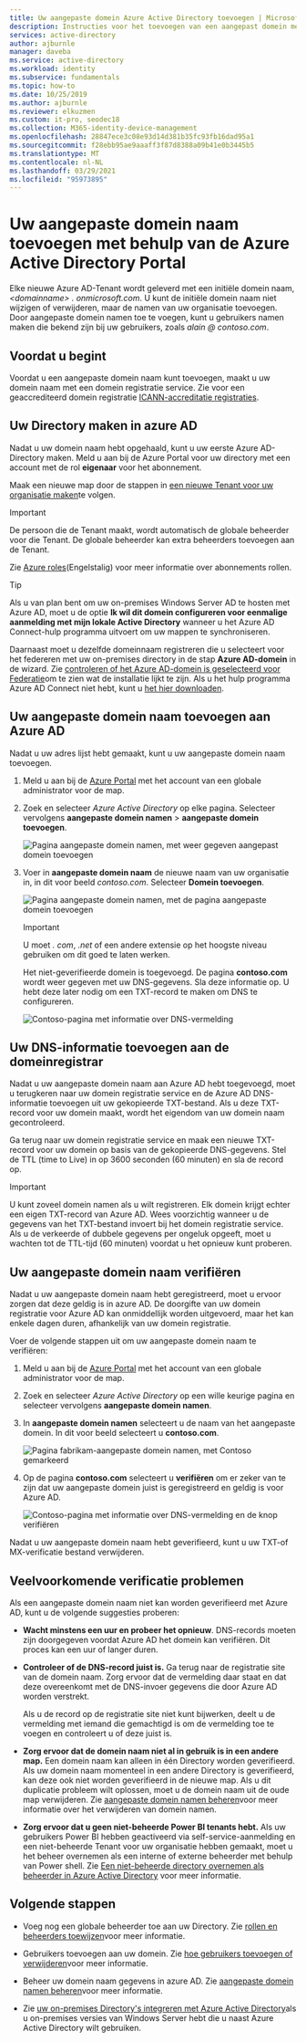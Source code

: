 ```yaml
---
title: Uw aangepaste domein Azure Active Directory toevoegen | Microsoft Docs
description: Instructies voor het toevoegen van een aangepast domein met behulp van Azure Active Directory.
services: active-directory
author: ajburnle
manager: daveba
ms.service: active-directory
ms.workload: identity
ms.subservice: fundamentals
ms.topic: how-to
ms.date: 10/25/2019
ms.author: ajburnle
ms.reviewer: elkuzmen
ms.custom: it-pro, seodec18
ms.collection: M365-identity-device-management
ms.openlocfilehash: 28847ece3c08e93d14d381b35fc93fb16dad95a1
ms.sourcegitcommit: f28ebb95ae9aaaff3f87d8388a09b41e0b3445b5
ms.translationtype: MT
ms.contentlocale: nl-NL
ms.lasthandoff: 03/29/2021
ms.locfileid: "95973895"
---
```

# <a name="add-your-custom-domain-name-using-the-azure-active-directory-portal"></a>Uw aangepaste domein naam toevoegen met behulp van de Azure Active Directory Portal

Elke nieuwe Azure AD-Tenant wordt geleverd met een initiële domein naam, *\<domainname> . onmicrosoft.com*. U kunt de initiële domein naam niet wijzigen of verwijderen, maar de namen van uw organisatie toevoegen. Door aangepaste domein namen toe te voegen, kunt u gebruikers namen maken die bekend zijn bij uw gebruikers, zoals *alain \@ contoso.com*.

## <a name="before-you-begin"></a>Voordat u begint

Voordat u een aangepaste domein naam kunt toevoegen, maakt u uw domein naam met een domein registratie service. Zie voor een geaccrediteerd domein registratie [ICANN-accreditatie registraties](https://www.icann.org/registrar-reports/accredited-list.html).

## <a name="create-your-directory-in-azure-ad"></a>Uw Directory maken in azure AD

Nadat u uw domein naam hebt opgehaald, kunt u uw eerste Azure AD-Directory maken. Meld u aan bij de Azure Portal voor uw directory met een account met de rol **eigenaar** voor het abonnement.

Maak een nieuwe map door de stappen in [een nieuwe Tenant voor uw organisatie maken](active-directory-access-create-new-tenant.md#create-a-new-tenant-for-your-organization)te volgen.

>[!IMPORTANT]
>De persoon die de Tenant maakt, wordt automatisch de globale beheerder voor die Tenant. De globale beheerder kan extra beheerders toevoegen aan de Tenant.

Zie [Azure roles](../../role-based-access-control/rbac-and-directory-admin-roles.md#azure-roles)(Engelstalig) voor meer informatie over abonnements rollen.

>[!TIP]
> Als u van plan bent om uw on-premises Windows Server AD te hosten met Azure AD, moet u de optie **Ik wil dit domein configureren voor eenmalige aanmelding met mijn lokale Active Directory** wanneer u het Azure AD Connect-hulp programma uitvoert om uw mappen te synchroniseren.
>
> Daarnaast moet u dezelfde domeinnaam registreren die u selecteert voor het federeren met uw on-premises directory in de stap **Azure AD-domein** in de wizard. Zie [controleren of het Azure AD-domein is geselecteerd voor Federatie](../hybrid/how-to-connect-install-custom.md#verify-the-azure-ad-domain-selected-for-federation)om te zien wat de installatie lijkt te zijn. Als u het hulp programma Azure AD Connect niet hebt, kunt u [het hier downloaden](https://go.microsoft.com/fwlink/?LinkId=615771).

## <a name="add-your-custom-domain-name-to-azure-ad"></a>Uw aangepaste domein naam toevoegen aan Azure AD

Nadat u uw adres lijst hebt gemaakt, kunt u uw aangepaste domein naam toevoegen.

1. Meld u aan bij de [Azure Portal](https://portal.azure.com/) met het account van een globale administrator voor de map.

1. Zoek en selecteer *Azure Active Directory* op elke pagina. Selecteer vervolgens **aangepaste domein namen**  >  **aangepaste domein toevoegen**.

    ![Pagina aangepaste domein namen, met weer gegeven aangepast domein toevoegen](media/add-custom-domain/add-custom-domain.png)

1. Voer in **aangepaste domein naam** de nieuwe naam van uw organisatie in, in dit voor beeld *contoso.com*. Selecteer **Domein toevoegen**.

    ![Pagina aangepaste domein namen, met de pagina aangepaste domein toevoegen](media/add-custom-domain/add-custom-domain-blade.png)

    >[!IMPORTANT]
    >U moet *. com*, *.net* of een andere extensie op het hoogste niveau gebruiken om dit goed te laten werken.

    Het niet-geverifieerde domein is toegevoegd. De pagina **contoso.com** wordt weer gegeven met uw DNS-gegevens. Sla deze informatie op. U hebt deze later nodig om een TXT-record te maken om DNS te configureren.

    ![Contoso-pagina met informatie over DNS-vermelding](media/add-custom-domain/contoso-blade-with-dns-info.png)

## <a name="add-your-dns-information-to-the-domain-registrar"></a>Uw DNS-informatie toevoegen aan de domeinregistrar

Nadat u uw aangepaste domein naam aan Azure AD hebt toegevoegd, moet u terugkeren naar uw domein registratie service en de Azure AD DNS-informatie toevoegen uit uw gekopieerde TXT-bestand. Als u deze TXT-record voor uw domein maakt, wordt het eigendom van uw domein naam gecontroleerd.

Ga terug naar uw domein registratie service en maak een nieuwe TXT-record voor uw domein op basis van de gekopieerde DNS-gegevens. Stel de TTL (time to Live) in op 3600 seconden (60 minuten) en sla de record op.

>[!IMPORTANT]
>U kunt zoveel domein namen als u wilt registreren. Elk domein krijgt echter een eigen TXT-record van Azure AD. Wees voorzichtig wanneer u de gegevens van het TXT-bestand invoert bij het domein registratie service. Als u de verkeerde of dubbele gegevens per ongeluk opgeeft, moet u wachten tot de TTL-tijd (60 minuten) voordat u het opnieuw kunt proberen.

## <a name="verify-your-custom-domain-name"></a>Uw aangepaste domein naam verifiëren

Nadat u uw aangepaste domein naam hebt geregistreerd, moet u ervoor zorgen dat deze geldig is in azure AD. De doorgifte van uw domein registratie voor Azure AD kan onmiddellijk worden uitgevoerd, maar het kan enkele dagen duren, afhankelijk van uw domein registratie.

Voer de volgende stappen uit om uw aangepaste domein naam te verifiëren:

1. Meld u aan bij de [Azure Portal](https://portal.azure.com/) met het account van een globale administrator voor de map.

1. Zoek en selecteer *Azure Active Directory* op een wille keurige pagina en selecteer vervolgens **aangepaste domein namen**.

1. In **aangepaste domein namen** selecteert u de naam van het aangepaste domein. In dit voor beeld selecteert u **contoso.com**.

    ![Pagina fabrikam-aangepaste domein namen, met Contoso gemarkeerd](media/add-custom-domain/custom-blade-with-contoso-highlighted.png)

1. Op de pagina **contoso.com** selecteert u **verifiëren** om er zeker van te zijn dat uw aangepaste domein juist is geregistreerd en geldig is voor Azure AD.

    ![Contoso-pagina met informatie over DNS-vermelding en de knop verifiëren](media/add-custom-domain/contoso-blade-with-dns-info-verify.png)

Nadat u uw aangepaste domein naam hebt geverifieerd, kunt u uw TXT-of MX-verificatie bestand verwijderen.

## <a name="common-verification-issues"></a>Veelvoorkomende verificatie problemen

Als een aangepaste domein naam niet kan worden geverifieerd met Azure AD, kunt u de volgende suggesties proberen:

- **Wacht minstens een uur en probeer het opnieuw**. DNS-records moeten zijn doorgegeven voordat Azure AD het domein kan verifiëren. Dit proces kan een uur of langer duren.

- **Controleer of de DNS-record juist is.** Ga terug naar de registratie site van de domein naam. Zorg ervoor dat de vermelding daar staat en dat deze overeenkomt met de DNS-invoer gegevens die door Azure AD worden verstrekt.

  Als u de record op de registratie site niet kunt bijwerken, deelt u de vermelding met iemand die gemachtigd is om de vermelding toe te voegen en controleert u of deze juist is.

- **Zorg ervoor dat de domein naam niet al in gebruik is in een andere map.** Een domein naam kan alleen in één Directory worden geverifieerd. Als uw domein naam momenteel in een andere Directory is geverifieerd, kan deze ook niet worden geverifieerd in de nieuwe map. Als u dit duplicatie probleem wilt oplossen, moet u de domein naam uit de oude map verwijderen. Zie [aangepaste domein namen beheren](../enterprise-users/domains-manage.md)voor meer informatie over het verwijderen van domein namen.

- **Zorg ervoor dat u geen niet-beheerde Power BI tenants hebt.** Als uw gebruikers Power BI hebben geactiveerd via self-service-aanmelding en een niet-beheerde Tenant voor uw organisatie hebben gemaakt, moet u het beheer overnemen als een interne of externe beheerder met behulp van Power shell. Zie [Een niet-beheerde directory overnemen als beheerder in Azure Active Directory](../enterprise-users/domains-admin-takeover.md) voor meer informatie.

## <a name="next-steps"></a>Volgende stappen

- Voeg nog een globale beheerder toe aan uw Directory. Zie [rollen en beheerders toewijzen](active-directory-users-assign-role-azure-portal.md)voor meer informatie.

- Gebruikers toevoegen aan uw domein. Zie [hoe gebruikers toevoegen of verwijderen](add-users-azure-active-directory.md)voor meer informatie.

- Beheer uw domein naam gegevens in azure AD. Zie [aangepaste domein namen beheren](../enterprise-users/domains-manage.md)voor meer informatie.

- Zie [uw on-premises Directory's integreren met Azure Active Directory](../hybrid/whatis-hybrid-identity.md)als u on-premises versies van Windows Server hebt die u naast Azure Active Directory wilt gebruiken.